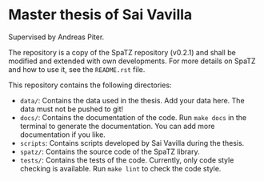 # Master thesis of Sai Vavilla

Supervised by Andreas Piter.

The repository is a copy of the SpaTZ repository (v0.2.1) and shall be modified and extended with own developments.
For more details on SpaTZ and how to use it, see the `README.rst` file.

This repository contains the following directories:

- `data/`: Contains the data used in the thesis. Add your data here. The data must not be pushed to git!
- `docs/`: Contains the documentation of the code. Run `make docs` in the terminal to generate the documentation. You can add more documentation if you like.
- `scripts`: Contains scripts developed by Sai Vavilla during the thesis.
- `spatz/`: Contains the source code of the SpaTZ library.
- `tests/`: Contains the tests of the code. Currently, only code style checking is available. Run `make lint` to check the code style.

